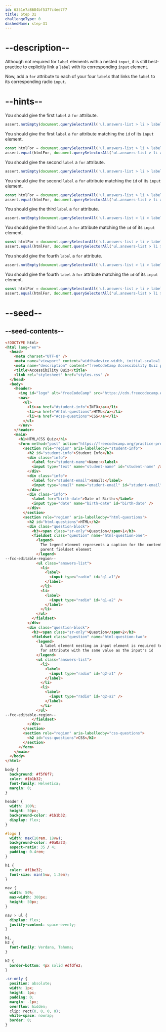 ```yaml
---
id: 6351e7a8684bf5377c4ee7f7
title: Step 31
challengeType: 0
dashedName: step-31
---
```


# --description--

Although not required for `label` elements with a nested `input`, it is still best-practice to explicitly link a `label` with its corresponding `input` element.

Now, add a `for` attribute to each of your four `label`s that links the `label` to its corresponding radio `input`.

# --hints--

You should give the first `label` a `for` attribute.

```js
assert.notEmpty(document.querySelectorAll('ul.answers-list > li > label')?.[0]?.htmlFor);
```

You should give the first `label` a `for` attribute matching the `id` of its `input` element.

```js
const htmlFor = document.querySelectorAll('ul.answers-list > li > label')?.[0]?.htmlFor;
assert.equal(htmlFor, document.querySelectorAll('ul.answers-list > li > label > input')?.[0]?.id);
```

You should give the second `label` a `for` attribute.

```js
assert.notEmpty(document.querySelectorAll('ul.answers-list > li > label')?.[1]?.htmlFor);
```

You should give the second `label` a `for` attribute matching the `id` of its `input` element.

```js
const htmlFor = document.querySelectorAll('ul.answers-list > li > label')?.[1]?.htmlFor;
assert.equal(htmlFor, document.querySelectorAll('ul.answers-list > li > label > input')?.[1]?.id);
```

You should give the third `label` a `for` attribute.

```js
assert.notEmpty(document.querySelectorAll('ul.answers-list > li > label')?.[2]?.htmlFor);
```

You should give the third `label` a `for` attribute matching the `id` of its `input` element.

```js
const htmlFor = document.querySelectorAll('ul.answers-list > li > label')?.[2]?.htmlFor;
assert.equal(htmlFor, document.querySelectorAll('ul.answers-list > li > label > input')?.[2]?.id);
```

You should give the fourth `label` a `for` attribute.

```js
assert.notEmpty(document.querySelectorAll('ul.answers-list > li > label')?.[3]?.htmlFor);
```

You should give the fourth `label` a `for` attribute matching the `id` of its `input` element.

```js
const htmlFor = document.querySelectorAll('ul.answers-list > li > label')?.[3]?.htmlFor;
assert.equal(htmlFor, document.querySelectorAll('ul.answers-list > li > label > input')?.[3]?.id);
```

# --seed--

## --seed-contents--

```html
<!DOCTYPE html>
<html lang="en">
  <head>
    <meta charset="UTF-8" />
    <meta name="viewport" content="width=device-width, initial-scale=1.0" />
    <meta name="description" content="freeCodeCamp Accessibility Quiz practice project" />
    <title>Accessibility Quiz</title>
    <link rel="stylesheet" href="styles.css" />
  </head>
  <body>
    <header>
      <img id="logo" alt="freeCodeCamp" src="https://cdn.freecodecamp.org/platform/universal/fcc_primary.svg">
      <nav>
        <ul>
          <li><a href="#student-info">INFO</a></li>
          <li><a href="#html-questions">HTML</a></li>
          <li><a href="#css-questions">CSS</a></li>
        </ul>
      </nav>
    </header>
    <main>
      <h1>HTML/CSS Quiz</h1>
      <form method="post" action="https://freecodecamp.org/practice-project/accessibility-quiz">
        <section role="region" aria-labelledby="student-info">
          <h2 id="student-info">Student Info</h2>
          <div class="info">
            <label for="student-name">Name:</label>
            <input type="text" name="student-name" id="student-name" />
          </div>
          <div class="info">
            <label for="student-email">Email:</label>
            <input type="email" name="student-email" id="student-email" />
          </div>
          <div class="info">
            <label for="birth-date">Date of Birth:</label>
            <input type="date" name="birth-date" id="birth-date" />
          </div>
        </section>
        <section role="region" aria-labelledby="html-questions">
          <h2 id="html-questions">HTML</h2>
          <div class="question-block">
            <h3><span class="sr-only">Question</span>1</h3>
            <fieldset class="question" name="html-question-one">
              <legend>
                The legend element represents a caption for the content of its
                parent fieldset element
              </legend>
--fcc-editable-region--
              <ul class="answers-list">
                <li>
                  <label>
                    <input type="radio" id="q1-a1"/>
                  </label>
                </li>
                <li>
                  <label>
                    <input type="radio" id="q1-a2" />
                  </label>
                </li>
              </ul>
            </fieldset>
          </div>
          <div class="question-block">
            <h3><span class="sr-only">Question</span>2</h3>
            <fieldset class="question" name="html-question-two">
              <legend>
                A label element nesting an input element is required to have a
                for attribute with the same value as the input's id
              </legend>
              <ul class="answers-list">
                <li>
                  <label>
                    <input type="radio" id="q2-a1" />
                  </label>
                </li>
                <li>
                  <label>
                    <input type="radio" id="q2-a2" />
                  </label>
                </li>
              </ul>
--fcc-editable-region--
            </fieldset>
          </div>
        </section>
        <section role="region" aria-labelledby="css-questions">
          <h2 id="css-questions">CSS</h2>
        </section>
      </form>
    </main>
  </body>
</html>

```

```css
body {
  background: #f5f6f7;
  color: #1b1b32;
  font-family: Helvetica;
  margin: 0;
}

header {
  width: 100%;
  height: 50px;
  background-color: #1b1b32;
  display: flex;
}

#logo {
  width: max(10rem, 18vw);
  background-color: #0a0a23;
  aspect-ratio: 35 / 4;
  padding: 0.4rem;
}

h1 {
  color: #f1be32;
  font-size: min(5vw, 1.2em);
}

nav {
  width: 50%;
  max-width: 300px;
  height: 50px;
}

nav > ul {
  display: flex;
  justify-content: space-evenly;
}

h1,
h2 {
  font-family: Verdana, Tahoma;
}

h2 {
  border-bottom: 4px solid #dfdfe2;
}

.sr-only {
  position: absolute;
  width: 1px;
  height: 1px;
  padding: 0;
  margin: -1px;
  overflow: hidden;
  clip: rect(0, 0, 0, 0);
  white-space: nowrap;
  border: 0;
}

```
